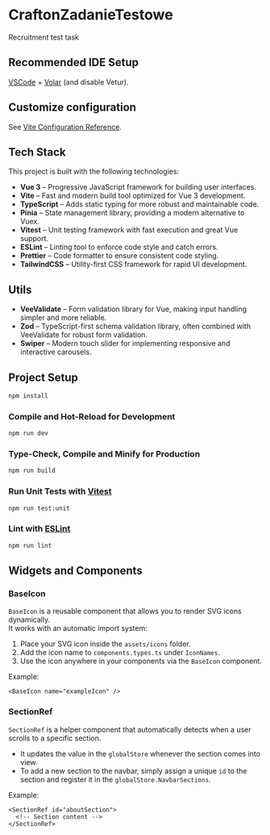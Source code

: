 # CraftonZadanieTestowe

Recruitment test task

## Recommended IDE Setup

[VSCode](https://code.visualstudio.com/) + [Volar](https://marketplace.visualstudio.com/items?itemName=Vue.volar) (and disable Vetur).

## Customize configuration

See [Vite Configuration Reference](https://vite.dev/config/).

## Tech Stack

This project is built with the following technologies:

- **Vue 3** – Progressive JavaScript framework for building user interfaces.
- **Vite** – Fast and modern build tool optimized for Vue 3 development.
- **TypeScript** – Adds static typing for more robust and maintainable code.
- **Pinia** – State management library, providing a modern alternative to Vuex.
- **Vitest** – Unit testing framework with fast execution and great Vue support.
- **ESLint** – Linting tool to enforce code style and catch errors.
- **Prettier** – Code formatter to ensure consistent code styling.
- **TailwindCSS** – Utility-first CSS framework for rapid UI development.

## Utils

- **VeeValidate** – Form validation library for Vue, making input handling simpler and more reliable.
- **Zod** – TypeScript-first schema validation library, often combined with VeeValidate for robust form validation.
- **Swiper** – Modern touch slider for implementing responsive and interactive carousels.

## Project Setup

```sh
npm install
```

### Compile and Hot-Reload for Development

```sh
npm run dev
```

### Type-Check, Compile and Minify for Production

```sh
npm run build
```

### Run Unit Tests with [Vitest](https://vitest.dev/)

```sh
npm run test:unit
```

### Lint with [ESLint](https://eslint.org/)

```sh
npm run lint
```

## Widgets and Components

### BaseIcon

`BaseIcon` is a reusable component that allows you to render SVG icons dynamically.  
It works with an automatic import system:

1. Place your SVG icon inside the `assets/icons` folder.
2. Add the icon name to `components.types.ts` under `IconNames`.
3. Use the icon anywhere in your components via the `BaseIcon` component.

Example:

```vue
<BaseIcon name="exampleIcon" />
```

### SectionRef

`SectionRef` is a helper component that automatically detects when a user scrolls to a specific section.

- It updates the value in the `globalStore` whenever the section comes into view.
- To add a new section to the navbar, simply assign a unique `id` to the section and register it in the `globalStore.NavbarSections`.

Example:

```vue
<SectionRef id="aboutSection">
  <!-- Section content -->
</SectionRef>
```
